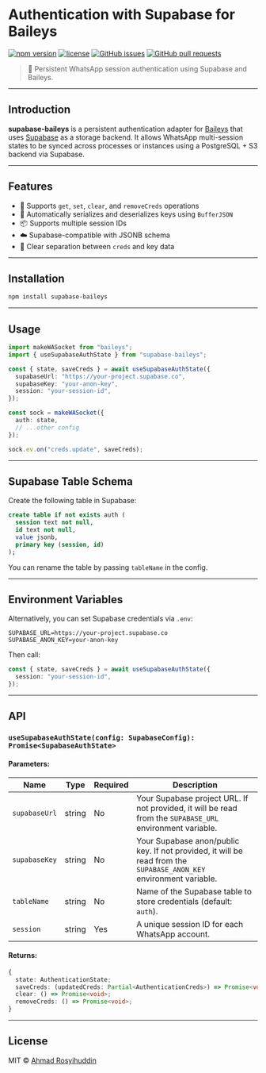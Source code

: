 # Authentication with Supabase for Baileys

[![npm version](https://img.shields.io/npm/v/supabase-baileys.svg)](https://www.npmjs.com/package/supabase-baileys)
[![license](https://img.shields.io/npm/l/supabase-baileys.svg)](./LICENSE)
[![GitHub issues](https://img.shields.io/github/issues/arosyihuddin/supabase-baileys)](https://github.com/arosyihuddin/supabase-baileys/issues)
[![GitHub pull requests](https://img.shields.io/github/issues-pr/arosyihuddin/supabase-baileys)](https://github.com/arosyihuddin/supabase-baileys/pulls)

> 🔐 Persistent WhatsApp session authentication using Supabase and Baileys.

---

## Introduction

**supabase-baileys** is a persistent authentication adapter for [Baileys](https://github.com/WhiskeySockets/Baileys) that uses [Supabase](https://supabase.com) as a storage backend. It allows WhatsApp multi-session states to be synced across processes or instances using a PostgreSQL + S3 backend via Supabase.

---

## Features

- 🔄 Supports `get`, `set`, `clear`, and `removeCreds` operations
- 🧠 Automatically serializes and deserializes keys using `BufferJSON`
- 📦 Supports multiple session IDs
- ☁️ Supabase-compatible with JSONB schema
- 📁 Clear separation between `creds` and key data

---

## Installation

```bash
npm install supabase-baileys
```

---

## Usage

```ts
import makeWASocket from "baileys";
import { useSupabaseAuthState } from "supabase-baileys";

const { state, saveCreds } = await useSupabaseAuthState({
  supabaseUrl: "https://your-project.supabase.co",
  supabaseKey: "your-anon-key",
  session: "your-session-id",
});

const sock = makeWASocket({
  auth: state,
  // ...other config
});

sock.ev.on("creds.update", saveCreds);
```

---

## Supabase Table Schema

Create the following table in Supabase:

```sql
create table if not exists auth (
  session text not null,
  id text not null,
  value jsonb,
  primary key (session, id)
);
```

You can rename the table by passing `tableName` in the config.

---

## Environment Variables

Alternatively, you can set Supabase credentials via `.env`:

```env
SUPABASE_URL=https://your-project.supabase.co
SUPABASE_ANON_KEY=your-anon-key
```

Then call:

```ts
const { state, saveCreds } = await useSupabaseAuthState({
  session: "your-session-id",
});
```

---

## API

### `useSupabaseAuthState(config: SupabaseConfig): Promise<SupabaseAuthState>`

#### Parameters:

| Name          | Type   | Required | Description                                                                                                        |
| ------------- | ------ | -------- | ------------------------------------------------------------------------------------------------------------------ |
| `supabaseUrl` | string | No       | Your Supabase project URL. If not provided, it will be read from the `SUPABASE_URL` environment variable.          |
| `supabaseKey` | string | No       | Your Supabase anon/public key. If not provided, it will be read from the `SUPABASE_ANON_KEY` environment variable. |
| `tableName`   | string | No       | Name of the Supabase table to store credentials (default: `auth`).                                                 |
| `session`     | string | Yes      | A unique session ID for each WhatsApp account.                                                                     |

#### Returns:

```ts
{
  state: AuthenticationState;
  saveCreds: (updatedCreds: Partial<AuthenticationCreds>) => Promise<void>;
  clear: () => Promise<void>;
  removeCreds: () => Promise<void>;
}
```

---

## License

MIT © [Ahmad Rosyihuddin](https://github.com/arosyihuddin)
